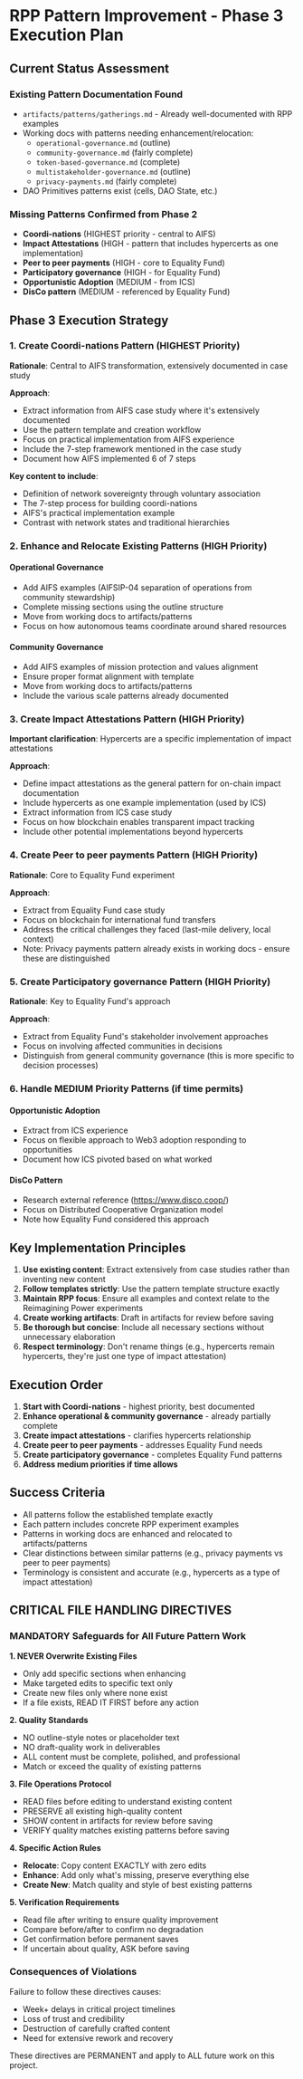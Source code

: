 # RPP Pattern Improvement - Phase 3 Execution Plan

## Current Status Assessment

### Existing Pattern Documentation Found
- `artifacts/patterns/gatherings.md` - Already well-documented with RPP examples
- Working docs with patterns needing enhancement/relocation:
  - `operational-governance.md` (outline)
  - `community-governance.md` (fairly complete)
  - `token-based-governance.md` (complete)
  - `multistakeholder-governance.md` (outline)
  - `privacy-payments.md` (fairly complete)
- DAO Primitives patterns exist (cells, DAO State, etc.)

### Missing Patterns Confirmed from Phase 2
- **Coordi-nations** (HIGHEST priority - central to AIFS)
- **Impact Attestations** (HIGH - pattern that includes hypercerts as one implementation)
- **Peer to peer payments** (HIGH - core to Equality Fund)
- **Participatory governance** (HIGH - for Equality Fund)
- **Opportunistic Adoption** (MEDIUM - from ICS)
- **DisCo pattern** (MEDIUM - referenced by Equality Fund)

## Phase 3 Execution Strategy

### 1. Create Coordi-nations Pattern (HIGHEST Priority)
**Rationale**: Central to AIFS transformation, extensively documented in case study

**Approach**:
- Extract information from AIFS case study where it's extensively documented
- Use the pattern template and creation workflow
- Focus on practical implementation from AIFS experience
- Include the 7-step framework mentioned in the case study
- Document how AIFS implemented 6 of 7 steps

**Key content to include**:
- Definition of network sovereignty through voluntary association
- The 7-step process for building coordi-nations
- AIFS's practical implementation example
- Contrast with network states and traditional hierarchies

### 2. Enhance and Relocate Existing Patterns (HIGH Priority)

#### Operational Governance
- Add AIFS examples (AIFSIP-04 separation of operations from community stewardship)
- Complete missing sections using the outline structure
- Move from working docs to artifacts/patterns
- Focus on how autonomous teams coordinate around shared resources

#### Community Governance
- Add AIFS examples of mission protection and values alignment
- Ensure proper format alignment with template
- Move from working docs to artifacts/patterns
- Include the various scale patterns already documented

### 3. Create Impact Attestations Pattern (HIGH Priority)
**Important clarification**: Hypercerts are a specific implementation of impact attestations

**Approach**:
- Define impact attestations as the general pattern for on-chain impact documentation
- Include hypercerts as one example implementation (used by ICS)
- Extract information from ICS case study
- Focus on how blockchain enables transparent impact tracking
- Include other potential implementations beyond hypercerts

### 4. Create Peer to peer payments Pattern (HIGH Priority)
**Rationale**: Core to Equality Fund experiment

**Approach**:
- Extract from Equality Fund case study
- Focus on blockchain for international fund transfers
- Address the critical challenges they faced (last-mile delivery, local context)
- Note: Privacy payments pattern already exists in working docs - ensure these are distinguished

### 5. Create Participatory governance Pattern (HIGH Priority)
**Rationale**: Key to Equality Fund's approach

**Approach**:
- Extract from Equality Fund's stakeholder involvement approaches
- Focus on involving affected communities in decisions
- Distinguish from general community governance (this is more specific to decision processes)

### 6. Handle MEDIUM Priority Patterns (if time permits)

#### Opportunistic Adoption
- Extract from ICS experience
- Focus on flexible approach to Web3 adoption responding to opportunities
- Document how ICS pivoted based on what worked

#### DisCo Pattern
- Research external reference (https://www.disco.coop/)
- Focus on Distributed Cooperative Organization model
- Note how Equality Fund considered this approach

## Key Implementation Principles

1. **Use existing content**: Extract extensively from case studies rather than inventing new content
2. **Follow templates strictly**: Use the pattern template structure exactly
3. **Maintain RPP focus**: Ensure all examples and context relate to the Reimagining Power experiments
4. **Create working artifacts**: Draft in artifacts for review before saving
5. **Be thorough but concise**: Include all necessary sections without unnecessary elaboration
6. **Respect terminology**: Don't rename things (e.g., hypercerts remain hypercerts, they're just one type of impact attestation)

## Execution Order

1. **Start with Coordi-nations** - highest priority, best documented
2. **Enhance operational & community governance** - already partially complete
3. **Create impact attestations** - clarifies hypercerts relationship
4. **Create peer to peer payments** - addresses Equality Fund needs
5. **Create participatory governance** - completes Equality Fund patterns
6. **Address medium priorities if time allows**

## Success Criteria

- All patterns follow the established template exactly
- Each pattern includes concrete RPP experiment examples
- Patterns in working docs are enhanced and relocated to artifacts/patterns
- Clear distinctions between similar patterns (e.g., privacy payments vs peer to peer payments)
- Terminology is consistent and accurate (e.g., hypercerts as a type of impact attestation)

## CRITICAL FILE HANDLING DIRECTIVES

### MANDATORY Safeguards for All Future Pattern Work

**1. NEVER Overwrite Existing Files**
- Only add specific sections when enhancing
- Make targeted edits to specific text only
- Create new files only where none exist
- If a file exists, READ IT FIRST before any action

**2. Quality Standards**
- NO outline-style notes or placeholder text
- NO draft-quality work in deliverables
- ALL content must be complete, polished, and professional
- Match or exceed the quality of existing patterns

**3. File Operations Protocol**
- READ files before editing to understand existing content
- PRESERVE all existing high-quality content
- SHOW content in artifacts for review before saving
- VERIFY quality matches existing patterns before saving

**4. Specific Action Rules**
- **Relocate**: Copy content EXACTLY with zero edits
- **Enhance**: Add only what's missing, preserve everything else
- **Create New**: Match quality and style of best existing patterns

**5. Verification Requirements**
- Read file after writing to ensure quality improvement
- Compare before/after to confirm no degradation
- Get confirmation before permanent saves
- If uncertain about quality, ASK before saving

### Consequences of Violations
Failure to follow these directives causes:
- Week+ delays in critical project timelines
- Loss of trust and credibility
- Destruction of carefully crafted content
- Need for extensive rework and recovery

These directives are PERMANENT and apply to ALL future work on this project.